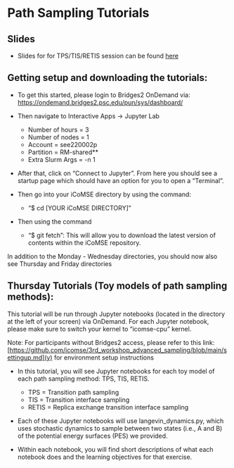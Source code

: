 # Path Sampling Tutorials

## Slides 
- Slides for for TPS/TIS/RETIS session can be found [here](https://github.com/icomse/3rd_workshop_advanced_sampling/blob/main/Thursday/2023-iCoMSE-PathSampling-P1-TPSTIS.pdf)

## Getting setup and downloading the tutorials:

- To get this started, please login to Bridges2 OnDemand via: https://ondemand.bridges2.psc.edu/pun/sys/dashboard/

- Then navigate to Interactive Apps → Jupyter Lab 
  - Number of hours = 3
  - Number of nodes = 1
  - Account = see220002p
  - Partition = RM-shared**
  - Extra Slurm Args = -n 1

- After that, click on “Connect to Jupyter”. From here you should see a startup page which should have an option for you to open a “Terminal”.

- Then go into your iCoMSE directory by using the command: 
  - “$ cd [YOUR iCoMSE DIRECTORY]”

- Then using the command
  - “$ git fetch”: This will allow you to download the latest version of contents within the iCoMSE repository. 
 
 In addition to the Monday - Wednesday directories, you should now also see Thursday and Friday directories 
 
## Thursday Tutorials (Toy models of path sampling methods):

This tutorial will be run through Jupyter notebooks (located in the directory at the left of your screen) via OnDemand. For each Jupyter notebook, please make sure to switch your kernel to “icomse-cpu” kernel.

Note: For participants without Bridges2 access, please refer to this link: [https://github.com/icomse/3rd_workshop_advanced_sampling/blob/main/settingup.md](y) for environment setup instructions

- In this tutorial, you will see Jupyter notebooks for each toy model of each path sampling method: TPS, TIS, RETIS. 
  - TPS = Transition path sampling
  - TIS = Transition interface sampling
  - RETIS = Replica exchange transition interface sampling 
 
- Each of these Jupyter notebooks will use langevin_dynamics.py, which uses stochastic dynamics to sample between two states (i.e., A and B) of the potential energy surfaces (PES) we provided.   

- Within each notebook, you will find short descriptions of what each notebook does and the learning objectives for that exercise.



